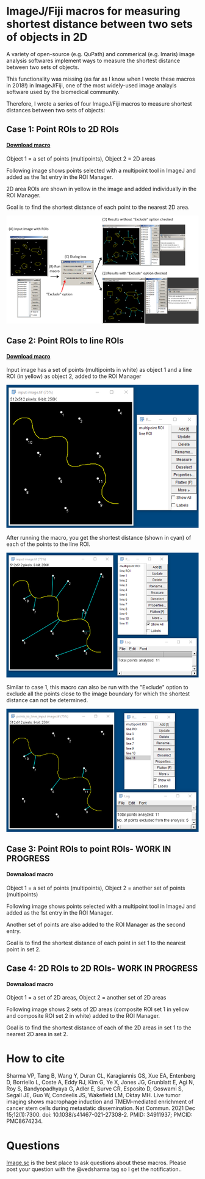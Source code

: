 # ImageJ/Fiji macros for measuring shortest distance between two sets of objects in 2D
A variety of open-source (e.g. QuPath) and commerical (e.g. Imaris) image analysis softwares implement ways to measure the shortest distance between two sets of objects. 

This functionality was missing (as far as I know when I wrote these macros in 2018!) in ImageJ/Fiji, one of the most widely-used image analayis software used by the biomedical community.   

Therefore, I wrote a series of four ImageJ/Fiji macros to measure shortest distances between two sets of objects:

## Case 1: Point ROIs to 2D ROIs  
#### <a href="https://github.com/ved-sharma/Shortest_distance_between_objects/blob/a3988020a3cd070b212eb6c99545ef23601b0a0d/data/Shortest_distance%20points%20to%20areas_v04d.ijm" download>Download macro<a/>

Object 1 = a set of points (multipoints), Object 2 = 2D areas

Following image shows points selected with a multipoint tool in ImageJ and added as the 1st entry in the ROI Manager.

2D area ROIs are shown in yellow in the image and added individually in the ROI Manager.

Goal is to find the shortest distance of each point to the nearest 2D area.

![image](data/point_to_2D_summary.png)

## Case 2: Point ROIs to line ROIs  
#### <a href="https://github.com/ved-sharma/Shortest_distance_between_objects/blob/18edeefa2a9812b590492c58d3df162bfc17f1d3/data/Shortest_distance%20points%20to%20lines_v01b.ijm" download>Download macro<a/> 

Input image has a set of points (multipoints in white) as object 1 and a line ROI (in yellow) as object 2, added to the ROI Manager  

![image](data/points_to_lines_ss_input.png)

After running the macro, you get the shortest distance (shown in cyan) of each of the points to the line ROI.  

![image](data/points_to_lines_ss_output1.png)

Similar to case 1, this macro can also be run with the "Exclude" option to exclude all the points close to the image boundary for which the shortest distance can not be determined.  

![image](data/points_to_lines_ss_output2.png)

## Case 3: Point ROIs to point ROIs- WORK IN PROGRESS  
#### Downaload macro  
Object 1 = a set of points (multipoints), Object 2 = another set of points (multipoints)

Following image shows points selected with a multipoint tool in ImageJ and added as the 1st entry in the ROI Manager.

Another set of points are also added to the ROI Manager as the second entry.

Goal is to find the shortest distance of each point in set 1 to the nearest point in set 2.

## Case 4: 2D ROIs to 2D ROIs- WORK IN PROGRESS  
#### Downaload macro  
Object 1 = a set of 2D areas, Object 2 = another set of 2D areas

Following image shows 2 sets of 2D areas (composite ROI set 1 in yellow and composite ROI set 2 in white) added to the ROI Manager.

Goal is to find the shortest distance of each of the 2D areas in set 1 to the nearest 2D area in set 2.  

# How to cite
Sharma VP, Tang B, Wang Y, Duran CL, Karagiannis GS, Xue EA, Entenberg D, Borriello L, Coste A, Eddy RJ, Kim G, Ye X, Jones JG, Grunblatt E, Agi N, Roy S, Bandyopadhyaya G, Adler E, Surve CR, Esposito D, Goswami S, Segall JE, Guo W, Condeelis JS, Wakefield LM, Oktay MH. Live tumor imaging shows macrophage induction and TMEM-mediated enrichment of cancer stem cells during metastatic dissemination. Nat Commun. 2021 Dec 15;12(1):7300. doi: 10.1038/s41467-021-27308-2. PMID: 34911937; PMCID: PMC8674234.

# Questions
[Image.sc](https://forum.image.sc/) is the best place to ask questions about these macros. Please post your question with the @vedsharma tag so I get the notification..
